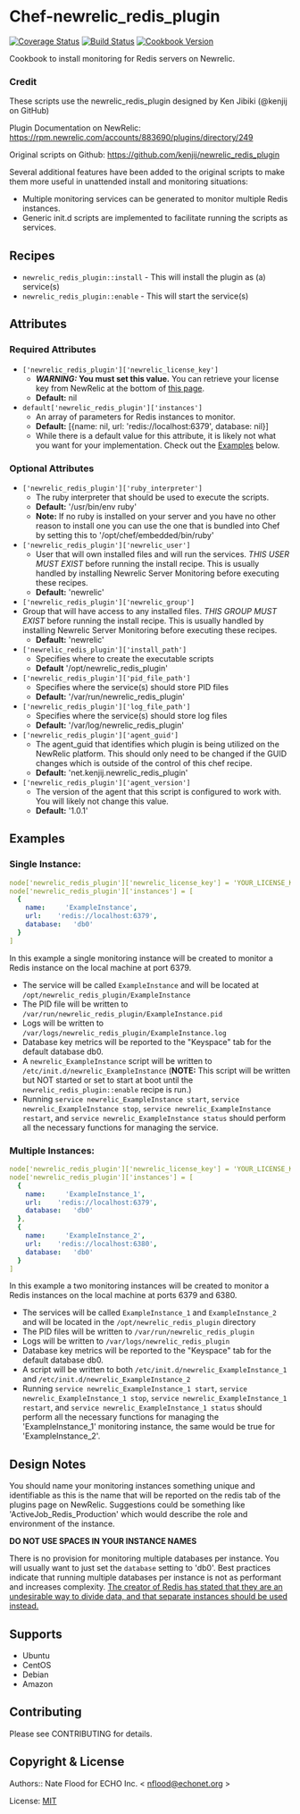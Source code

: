 # Chef-newrelic_redis_plugin

[![Coverage Status](https://coveralls.io/repos/github/ECHOInternational/chef-newrelic_redis_plugin/badge.svg?branch=master)](https://coveralls.io/github/ECHOInternational/chef-newrelic_redis_plugin?branch=master) [![Build Status](https://travis-ci.org/ECHOInternational/chef-newrelic_redis_plugin.svg?branch=master)](https://travis-ci.org/ECHOInternational/chef-newrelic_redis_plugin) [![Cookbook Version](https://img.shields.io/cookbook/v/newrelic_redis_plugin.svg)](https://community.opscode.com/cookbooks/newrelic_redis_plugin)

Cookbook to install monitoring for Redis servers on Newrelic.

### Credit

These scripts use the newrelic_redis_plugin designed by Ken Jibiki (@kenjij on GitHub)

Plugin Documentation on NewRelic: https://rpm.newrelic.com/accounts/883690/plugins/directory/249

Original scripts on Github: https://github.com/kenjij/newrelic_redis_plugin

Several additional features have been added to the original scripts to make them more useful in unattended install and monitoring situations:

  - Multiple monitoring services can be generated to monitor multiple Redis instances.
  - Generic init.d scripts are implemented to facilitate running the scripts as services.


## Recipes

 - `newrelic_redis_plugin::install`    - This will install the plugin as (a) service(s)
 - `newrelic_redis_plugin::enable`     - This will start the service(s)

## Attributes

### Required Attributes
  - `['newrelic_redis_plugin']['newrelic_license_key']`
    - **_WARNING:_ You must set this value.** You can retrieve your license key from NewRelic at the bottom of [this page](https://rpm.newrelic.com/accounts/883690/plugins/directory/249).
    - **Default:** nil
  - `default['newrelic_redis_plugin']['instances']`
    - An array of parameters for Redis instances to monitor.
    - **Default:** [{name: nil, url: 'redis://localhost:6379', database: nil}]
    - While there is a default value for this attribute, it is likely not what you want for your implementation. Check out the [Examples](#examples) below.

### Optional Attributes
  - `['newrelic_redis_plugin']['ruby_interpreter']`
    - The ruby interpreter that should be used to execute the scripts.
    - **Default:** '/usr/bin/env ruby'
    - **Note:** If no ruby is installed on your server and you have no other reason to install one you can use the one that is bundled into Chef by setting this to '/opt/chef/embedded/bin/ruby'
  - `['newrelic_redis_plugin']['newrelic_user']`
    - User that will own installed files and will run the services. _THIS USER MUST EXIST_ before running the install recipe. This is usually handled by installing Newrelic Server Monitoring before executing these recipes.
    - **Default:** 'newrelic'
  - `['newrelic_redis_plugin']['newrelic_group']`
  - Group that will have access to any installed files. _THIS GROUP MUST EXIST_ before running the install recipe. This is usually handled by installing Newrelic Server Monitoring before executing these recipes.
    - **Default:** 'newrelic'
  - `['newrelic_redis_plugin']['install_path']`
    - Specifies where to create the executable scripts
    - **Default** '/opt/newrelic_redis_plugin'
  - `['newrelic_redis_plugin']['pid_file_path']`
    - Specifies where the service(s) should store PID files
    - **Default:** '/var/run/newrelic_redis_plugin'
  - `['newrelic_redis_plugin']['log_file_path']`
    - Specifies where the service(s) should store log files
    - **Default:** '/var/log/newrelic_redis_plugin'
  - `['newrelic_redis_plugin']['agent_guid']`
    - The agent_guid that identifies which plugin is being utilized on the NewRelic platform. This should only need to be changed if the GUID changes which is outside of the control of this chef recipe.
    - **Default:** 'net.kenjij.newrelic_redis_plugin'
  - `['newrelic_redis_plugin']['agent_version']`
    - The version of the agent that this script is configured to work with. You will likely not change this value.
    - **Default:** '1.0.1'

## Examples

### Single Instance:
```YAML
node['newrelic_redis_plugin']['newrelic_license_key'] = 'YOUR_LICENSE_KEY_HERE'
node['newrelic_redis_plugin']['instances'] = [
  {
    name:     'ExampleInstance',
    url:    'redis://localhost:6379',
    database:   'db0'
  }
]
```
In this example a single monitoring instance will be created to monitor a Redis instance on the local machine at port 6379.

  - The service will be called `ExampleInstance` and will be located at `/opt/newrelic_redis_plugin/ExampleInstance`
  - The PID file will be written to `/var/run/newrelic_redis_plugin/ExampleInstance.pid`
  - Logs will be written to `/var/logs/newrelic_redis_plugin/ExampleInstance.log`
  - Database key metrics will be reported to the "Keyspace" tab for the default database db0.
  - A `newrelic_ExampleInstance` script will be written to `/etc/init.d/newrelic_ExampleInstance` (**NOTE:** This script will be written but NOT started or set to start at boot until the `newrelic_redis_plugin::enable` recipe is run.)
  - Running `service newrelic_ExampleInstance start`, `service newrelic_ExampleInstance stop`, `service newrelic_ExampleInstance restart`, and `service newrelic_ExampleInstance status` should perform all the necessary functions for managing the service.

### Multiple Instances:
```YAML
node['newrelic_redis_plugin']['newrelic_license_key'] = 'YOUR_LICENSE_KEY_HERE'
node['newrelic_redis_plugin']['instances'] = [
  {
    name:     'ExampleInstance_1',
    url:    'redis://localhost:6379',
    database:   'db0'
  },
  {
    name:     'ExampleInstance_2',
    url:    'redis://localhost:6380',
    database:   'db0'
  }
]
```
In this example a two monitoring instances will be created to monitor a Redis instances on the local machine at ports 6379 and 6380.

- The services will be called `ExampleInstance_1` and `ExampleInstance_2` and will be located in the  `/opt/newrelic_redis_plugin` directory
- The PID files will be written to `/var/run/newrelic_redis_plugin`
- Logs will be written to `/var/logs/newrelic_redis_plugin`
- Database key metrics will be reported to the "Keyspace" tab for the default database db0.
- A script will be written to both `/etc/init.d/newrelic_ExampleInstance_1` and `/etc/init.d/newrelic_ExampleInstance_2`
- Running `service newrelic_ExampleInstance_1 start`, `service newrelic_ExampleInstance_1 stop`, `service newrelic_ExampleInstance_1 restart`, and `service newrelic_ExampleInstance_1 status` should perform all the necessary functions for managing the 'ExampleInstance_1' monitoring instance, the same would be true for 'ExampleInstance_2'.

## Design Notes

You should name your monitoring instances something unique and identifiable as this is the name that will be reported on the redis tab of the plugins page on NewRelic. Suggestions could be something like 'ActiveJob_Redis_Production' which would describe the role and environment of the instance.

**DO NOT USE SPACES IN YOUR INSTANCE NAMES**

There is no provision for monitoring multiple databases per instance. You will usually want to just set the `database` setting to 'db0'. Best practices indicate that running multiple databases per instance is not as performant and increases complexity. [The creator of Redis has stated that they are an undesirable way to divide data, and that separate instances should be used instead.](https://groups.google.com/forum/#!topic/redis-db/vS5wX8X4Cjg/discussion)


## Supports
 - Ubuntu
 - CentOS
 - Debian
 - Amazon

## Contributing
Please see CONTRIBUTING for details.


## Copyright & License
Authors:: Nate Flood for ECHO Inc. < [nflood@echonet.org](mailto:nflood@echonet.org) >

License: [MIT](http://echo.mit-license.org/)